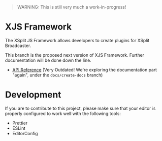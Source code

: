 > WARNING: This is still very much a work-in-progress!

# XJS Framework

The XSplit JS Framework allows developers to create plugins for XSplit Broadcaster.

This branch is the proposed next version of XJS Framework. Further documentation will be done down the line.

- [API Reference](https://xjs.dcefram.now.sh/) (Very Outdated! We're exploring the documentation part "again", under the `docs/create-docs` branch)

# Development

If you are to contribute to this project, please make sure that your editor is properly configured to work well with the following tools:

- Prettier
- ESLint
- EditorConfig
